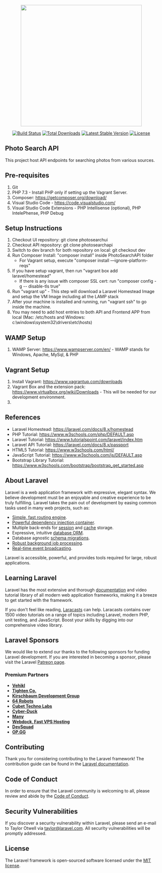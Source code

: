 <p align="center"><a href="https://laravel.com" target="_blank"><img src="https://raw.githubusercontent.com/laravel/art/master/logo-lockup/5%20SVG/2%20CMYK/1%20Full%20Color/laravel-logolockup-cmyk-red.svg" width="400"></a></p>

<p align="center">
<a href="https://travis-ci.org/laravel/framework"><img src="https://travis-ci.org/laravel/framework.svg" alt="Build Status"></a>
<a href="https://packagist.org/packages/laravel/framework"><img src="https://img.shields.io/packagist/dt/laravel/framework" alt="Total Downloads"></a>
<a href="https://packagist.org/packages/laravel/framework"><img src="https://img.shields.io/packagist/v/laravel/framework" alt="Latest Stable Version"></a>
<a href="https://packagist.org/packages/laravel/framework"><img src="https://img.shields.io/packagist/l/laravel/framework" alt="License"></a>
</p>

## Photo Search API
This project host API endpoints for searching photos from various sources.

## Pre-requisites
1. Git
2. PHP 7.3 - Install PHP only if setting up the Vagrant Server.
3. Composer: https://getcomposer.org/download/
4. Visual Studio Code - https://code.visualstudio.com/
5. Visual Studio Code Extensions - PHP Intellisense (optional), PHP IntelePhense, PHP Debug

## Setup Instructions

1. Checkout UI repository: git clone <repository name> photosearchui
2. Checkout API repository: git clone <repository name> photosearchapi
3. Switch to dev branch for both repository on local: git checkout dev
3. Run Composer Install: "composer install" inside PhotoSearchAPI folder
    - For Vagrant setup, execute "composer install —ignore-platform-reqs"
4. If you have setup vagrant, then run "vagrant box add laravel/homestead"
    - If there is any issue with composer SSL cert: run "composer config -g -- disable-tls true"
5. Run "vagrant up"  - This step will download a Laravel Homestead Image and setup the VM Image including all the LAMP stack
5. After your machine is installed and running, run "vagrant ssh" to go inside the machine.
6. You may need to add host entries to both API and Frontend APP from local (Mac: /etc/hosts and Windows: c:\windows\system32\drivers\etc\hosts)

## WAMP Setup
1.  WAMP Server: https://www.wampserver.com/en/
        - WAMP stands for Windows, Apache, MySql, & PHP

## Vagrant Setup

1. Install Vagrant: https://www.vagrantup.com/downloads
2. Vagrant Box and the extension pack: https://www.virtualbox.org/wiki/Downloads 
        - This will be needed for our development environment.
3. 

## References

- Laravel Homestead: https://laravel.com/docs/8.x/homestead	
- PHP Tutorial: https://www.w3schools.com/php/DEFAULT.asp	
- Laravel Tutorial: https://www.tutorialspoint.com/laravel/index.htm	
- Laravel API Tutorial: https://laravel.com/docs/8.x/passport	
- HTML5 Tutorial: https://www.w3schools.com/html/	
- JavaScript Tutorial: https://www.w3schools.com/js/DEFAULT.asp	
- Bootstrap Library Tutorial: https://www.w3schools.com/bootstrap/bootstrap_get_started.asp

## About Laravel

Laravel is a web application framework with expressive, elegant syntax. We believe development must be an enjoyable and creative experience to be truly fulfilling. Laravel takes the pain out of development by easing common tasks used in many web projects, such as:

- [Simple, fast routing engine](https://laravel.com/docs/routing).
- [Powerful dependency injection container](https://laravel.com/docs/container).
- Multiple back-ends for [session](https://laravel.com/docs/session) and [cache](https://laravel.com/docs/cache) storage.
- Expressive, intuitive [database ORM](https://laravel.com/docs/eloquent).
- Database agnostic [schema migrations](https://laravel.com/docs/migrations).
- [Robust background job processing](https://laravel.com/docs/queues).
- [Real-time event broadcasting](https://laravel.com/docs/broadcasting).

Laravel is accessible, powerful, and provides tools required for large, robust applications.

## Learning Laravel

Laravel has the most extensive and thorough [documentation](https://laravel.com/docs) and video tutorial library of all modern web application frameworks, making it a breeze to get started with the framework.

If you don't feel like reading, [Laracasts](https://laracasts.com) can help. Laracasts contains over 1500 video tutorials on a range of topics including Laravel, modern PHP, unit testing, and JavaScript. Boost your skills by digging into our comprehensive video library.

## Laravel Sponsors

We would like to extend our thanks to the following sponsors for funding Laravel development. If you are interested in becoming a sponsor, please visit the Laravel [Patreon page](https://patreon.com/taylorotwell).

### Premium Partners

- **[Vehikl](https://vehikl.com/)**
- **[Tighten Co.](https://tighten.co)**
- **[Kirschbaum Development Group](https://kirschbaumdevelopment.com)**
- **[64 Robots](https://64robots.com)**
- **[Cubet Techno Labs](https://cubettech.com)**
- **[Cyber-Duck](https://cyber-duck.co.uk)**
- **[Many](https://www.many.co.uk)**
- **[Webdock, Fast VPS Hosting](https://www.webdock.io/en)**
- **[DevSquad](https://devsquad.com)**
- **[OP.GG](https://op.gg)**

## Contributing

Thank you for considering contributing to the Laravel framework! The contribution guide can be found in the [Laravel documentation](https://laravel.com/docs/contributions).

## Code of Conduct

In order to ensure that the Laravel community is welcoming to all, please review and abide by the [Code of Conduct](https://laravel.com/docs/contributions#code-of-conduct).

## Security Vulnerabilities

If you discover a security vulnerability within Laravel, please send an e-mail to Taylor Otwell via [taylor@laravel.com](mailto:taylor@laravel.com). All security vulnerabilities will be promptly addressed.

## License

The Laravel framework is open-sourced software licensed under the [MIT license](https://opensource.org/licenses/MIT).
